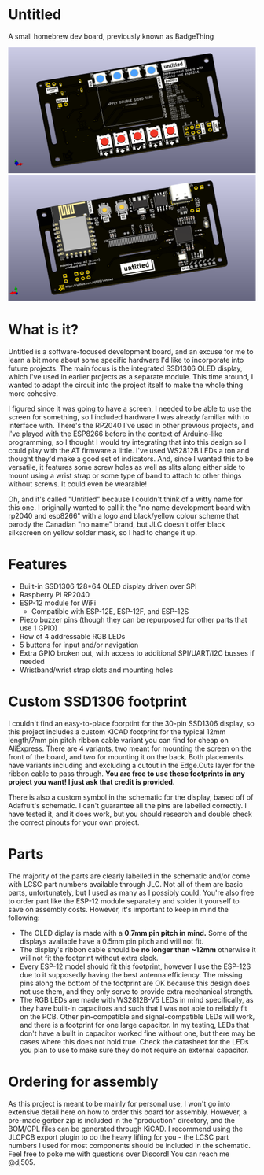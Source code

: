# Untitled
A small homebrew dev board, previously known as BadgeThing

![Front View](images/BadgeThing.png)  
![Back View](images/BadgeThingBack.png)

# What is it?
Untitled is a software-focused development board, and an excuse for me to learn a bit more about some specific hardware I'd like to incorporate into future projects. The main focus is the integrated SSD1306 OLED display, which I've used in earlier projects as a separate module. This time around, I wanted to adapt the circuit into the project itself to make the whole thing more cohesive.

I figured since it was going to have a screen, I needed to be able to use the screen for something, so I included hardware I was already familiar with to interface with. There's the RP2040 I've used in other previous projects, and I've played with the ESP8266 before in the context of Arduino-like programming, so I thought I would try integrating that into this design so I could play with the AT firmware a little. I've used WS2812B LEDs a ton and thought they'd make a good set of indicators. And, since I wanted this to be versatile, it features some screw holes as well as slits along either side to mount using a wrist strap or some type of band to attach to other things without screws. It could even be wearable!

Oh, and it's called "Untitled" because I couldn't think of a witty name for this one. I originally wanted to call it the "no name development board with rp2040 and esp8266" with a logo and black/yellow colour scheme that parody the Canadian "no name" brand, but JLC doesn't offer black silkscreen on yellow solder mask, so I had to change it up.

# Features
- Built-in SSD1306 128*64 OLED display driven over SPI
- Raspberry Pi RP2040
- ESP-12 module for WiFi
  - Compatible with ESP-12E, ESP-12F, and ESP-12S
- Piezo buzzer pins (though they can be repurposed for other parts that use 1 GPIO)
- Row of 4 addressable RGB LEDs
- 5 buttons for input and/or navigation
- Extra GPIO broken out, with access to additional SPI/UART/I2C busses if needed
- Wristband/wrist strap slots and mounting holes

# Custom SSD1306 footprint
I couldn't find an easy-to-place foorptint for the 30-pin SSD1306 display, so this project includes a custom KICAD footprint for the typical 12mm length/7mm pin pitch ribbon cable variant you can find for cheap on AliExpress. There are 4 variants, two meant for mounting the screen on the front of the board, and two for mounting it on the back. Both placements have variants including and excluding a cutout in the Edge.Cuts layer for the ribbon cable to pass through. **You are free to use these footprints in any project you want! I just ask that credit is provided.**

There is also a custom symbol in the schematic for the display, based off of Adafruit's schematic. I can't guarantee all the pins are labelled correctly. I have tested it, and it does work, but you should research and double check the correct pinouts for your own project.

# Parts
The majority of the parts are clearly labelled in the schematic and/or come with LCSC part numbers available through JLC. Not all of them are basic parts, unfortunately, but I used as many as I possibly could. You're also free to order part like the ESP-12 module separately and solder it yourself to save on assembly costs. However, it's important to keep in mind the following:
- The OLED diplay is made with a **0.7mm pin pitch in mind.** Some of the displays available have a 0.5mm pin pitch and will not fit.
- The display's ribbon cable should be **no longer than ~12mm** otherwise it will not fit the footprint without extra slack.
- Every ESP-12 model should fit this footprint, however I use the ESP-12S due to it supposedly having the best antenna efficiency. The missing pins along the bottom of the footprint are OK because this design does not use them, and they only serve to provide extra mechanical strength.
- The RGB LEDs are made with WS2812B-V5 LEDs in mind specifically, as they have built-in capacitors and such that I was not able to reliably fit on the PCB. Other pin-compatible and signal-compatible LEDs will work, and there is a footprint for one large capacitor. In my testing, LEDs that don't have a built in capacitor worked fine without one, but there may be cases where this does not hold true. Check the datasheet for the LEDs you plan to use to make sure they do not require an external capacitor.

# Ordering for assembly
As this project is meant to be mainly for personal use, I won't go into extensive detail here on how to order this board for assembly. However, a pre-made gerber zip is included in the "production" directory, and the BOM/CPL files can be generated through KiCAD. I recommend using the JLCPCB export plugin to do the heavy lifting for you - the LCSC part numbers I used for most components should be included in the schematic. Feel free to poke me with questions over Discord! You can reach me @dj505.
